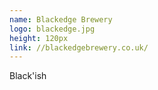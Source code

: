 ```yaml
---
name: Blackedge Brewery
logo: blackedge.jpg
height: 120px
link: //blackedgebrewery.co.uk/
---
```

<ul style="list-style-type:none; margin:0; padding:0;">
  <li>Black'ish</li>
</ul>

